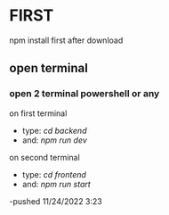 # FIRST

npm install first after download

## open terminal

### open 2 terminal powershell or any

on first terminal

- type: _cd backend_
- and: _npm run dev_

on second terminal

- type: _cd frontend_
- and: _npm run start_

-pushed 11/24/2022 3:23
